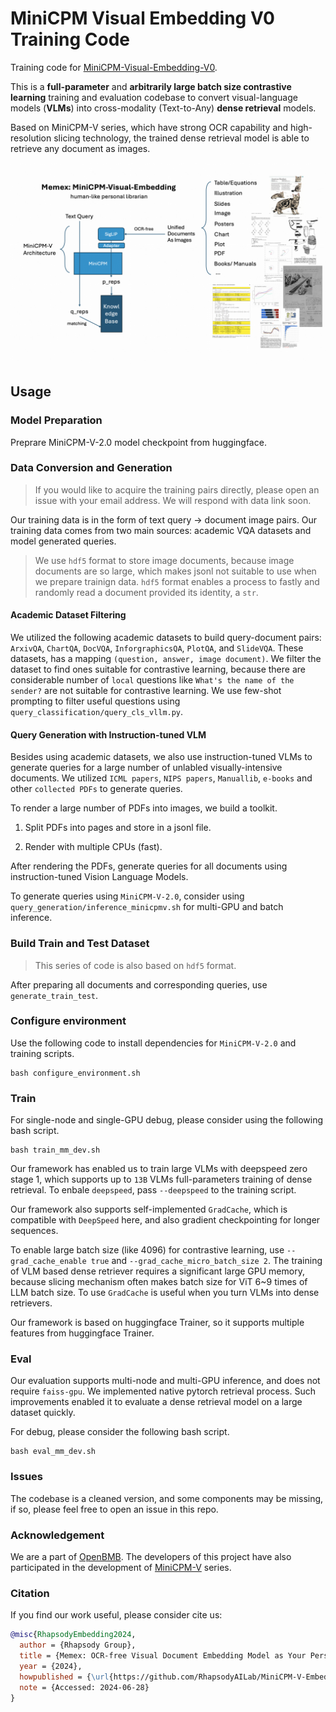 # MiniCPM Visual Embedding V0 Training Code

Training code for [MiniCPM-Visual-Embedding-V0](https://huggingface.co/RhapsodyAI/minicpm-visual-embedding-v0). 

This is a **full-parameter** and **arbitrarily large batch size contrastive learning** training and evaluation codebase to convert visual-language models (**VLMs**) into cross-modality (Text-to-Any) **dense retrieval** models. 

Based on MiniCPM-V series, which have strong OCR capability and high-resolution slicing technology, the trained dense retrieval model is able to retrieve any document as images.

![Memex architecture](images/memex.png)

## Usage 

### Model Preparation

Preprare MiniCPM-V-2.0 model checkpoint from huggingface.

### Data Conversion and Generation

> If you would like to acquire the training pairs directly, please open an issue with your email address. We will respond with data link soon.

Our training data is in the form of text query -> document image pairs. Our training data comes from two main sources: academic VQA datasets and model generated queries. 

> We use `hdf5` format to store image documents, because image documents are so large, which makes jsonl not suitable to use when we prepare trainign data. `hdf5` format enables a process to fastly and randomly read a document provided its identity, a `str`.

#### Academic Dataset Filtering

We utilized the following academic datasets to build query-document pairs: `ArxivQA`, `ChartQA`, `DocVQA`, `InforgraphicsQA`, `PlotQA`, and `SlideVQA`. These datasets, has a mapping `(question, answer, image document)`. We filter the dataset to find ones suitable for contrastive learning, because there are considerable number of `local` questions like `What's the name of the sender?` are not suitable for contrastive learning. We use few-shot prompting to filter useful questions using `query_classification/query_cls_vllm.py`.

#### Query Generation with Instruction-tuned VLM

Besides using academic datasets, we also use instruction-tuned VLMs to generate queries for a large number of unlabled visually-intensive documents. We utilized `ICML papers`, `NIPS papers`, `Manuallib`, `e-books` and other `collected PDFs` to generate queries. 

To render a large number of PDFs into images, we build a toolkit.

1. Split PDFs into pages and store in a jsonl file.

2. Render with multiple CPUs (fast).

After rendering the PDFs, generate queries for all documents using instruction-tuned Vision Language Models. 

To generate queries using `MiniCPM-V-2.0`, consider using `query_generation/inference_minicpmv.sh` for multi-GPU and batch inference.


### Build Train and Test Dataset

> This series of code is also based on `hdf5` format. 

After preparing all documents and corresponding queries, use `generate_train_test`.


### Configure environment

Use the following code to install dependencies for `MiniCPM-V-2.0` and training scripts.
```
bash configure_environment.sh
```

### Train

For single-node and single-GPU debug, please consider using the following bash script.

```
bash train_mm_dev.sh
```

Our framework has enabled us to train large VLMs with deepspeed zero stage 1, which supports up to `13B` VLMs full-parameters training of dense retrieval. To enbale `deepspeed`, pass `--deepspeed` to the training script.

Our framework also supports self-implemented `GradCache`, which is compatible with `DeepSpeed` here, and also gradient checkpointing for longer sequences. 

To enable large batch size (like 4096) for contrastive learning, use `--grad_cache_enable true` and `--grad_cache_micro_batch_size 2`. The training of VLM based dense retriever requires a significant large GPU memory, because slicing mechanism often makes batch size for ViT 6~9 times of LLM batch size. To use `GradCache` is useful when you turn VLMs into dense retrievers.

Our framework is based on huggingface Trainer, so it supports multiple features from huggingface Trainer.


### Eval

Our evaluation supports multi-node and multi-GPU inference, and does not require `faiss-gpu`. We implemented native pytorch retrieval process. Such improvements enabled it to evaluate a dense retrieval model on a large dataset quickly.

For debug, please consider the following bash script.

```
bash eval_mm_dev.sh
```


### Issues

The codebase is a cleaned version, and some components may be missing, if so, please feel free to open an issue in this repo. 


### Acknowledgement

We are a part of [OpenBMB](https://github.com/OpenBMB). The developers of this project have also participated in the development of [MiniCPM-V](https://github.com/OpenBMB/MiniCPM-V) series.


### Citation

If you find our work useful, please consider cite us:

```bibtex
@misc{RhapsodyEmbedding2024,
  author = {Rhapsody Group},
  title = {Memex: OCR-free Visual Document Embedding Model as Your Personal Librarian},
  year = {2024},
  howpublished = {\url{https://github.com/RhapsodyAILab/MiniCPM-V-Embedding-v0-Train}},
  note = {Accessed: 2024-06-28}
}
```

